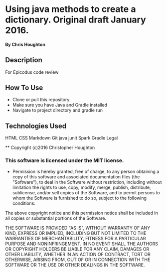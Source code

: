 # Using java methods to create a dictionary. Original draft January 2016.

#### By Chris Houghton

## Description

For Epicodus code review

## How To Use

*  Clone or pull this repository
*  Make sure you have Java and Gradle installed
*  Navigate to project directory and gradle run


## Technologies Used

HTML
CSS
Markdown
Git
java
junit
Spark
Gradle
Legal

** Copyright (c)2016 Christopher Houghton

### This software is licensed under the MIT license.

* Permission is hereby granted, free of charge, to any person obtaining a copy of this software and associated documentation files (the "Software"), to deal in the Software without restriction, including without limitation the rights to use, copy, modify, merge, publish, distribute, sublicense, and/or sell copies of the Software, and to permit persons to whom the Software is furnished to do so, subject to the following conditions:

The above copyright notice and this permission notice shall be included in all copies or substantial portions of the Software.

THE SOFTWARE IS PROVIDED "AS IS", WITHOUT WARRANTY OF ANY KIND, EXPRESS OR IMPLIED, INCLUDING BUT NOT LIMITED TO THE WARRANTIES OF MERCHANTABILITY, FITNESS FOR A PARTICULAR PURPOSE AND NONINFRINGEMENT. IN NO EVENT SHALL THE AUTHORS OR COPYRIGHT HOLDERS BE LIABLE FOR ANY CLAIM, DAMAGES OR OTHER LIABILITY, WHETHER IN AN ACTION OF CONTRACT, TORT OR OTHERWISE, ARISING FROM, OUT OF OR IN CONNECTION WITH THE SOFTWARE OR THE USE OR OTHER DEALINGS IN THE SOFTWARE.
